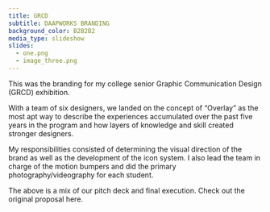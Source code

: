 ```yaml
---
title: GRCD
subtitle: DAAPWORKS BRANDING
background_color: B2B2B2
media_type: slideshow
slides:
  - one.png
  - image_three.png
---
```


<p>
This was the branding for my college senior Graphic Communication Design (GRCD) exhibition.
</p>

<p>
With a team of six designers, we landed on the concept of “Overlay” as the most apt way to describe the experiences accumulated over the past five years in the program and how layers of knowledge and skill created stronger designers.
</p>

<p>
My responsibilities consisted of determining the visual direction of the brand as well as the development of the icon system. I also lead the team in charge of the motion bumpers and did the primary photography/videography for each student.
</p>

<p>
The above is a mix of our pitch deck and final execution. Check out the original proposal here.
</p>
